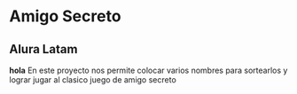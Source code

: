 <h1>Amigo Secreto</h1>
<h2>Alura Latam</h2>

**hola**
En este proyecto nos permite colocar varios nombres para sortearlos y lograr jugar al clasico juego de amigo secreto
